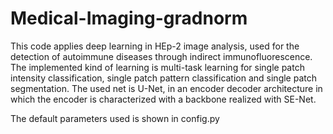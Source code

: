 # Medical-Imaging-gradnorm
This code applies deep learning in
HEp-2 image analysis, used for the detection of autoimmune
diseases through indirect immunofluorescence. The implemented
kind of learning is multi-task learning for single patch intensity
classification, single patch pattern classification and single patch
segmentation. The used net is U-Net, in an encoder decoder architecture
in which the encoder is characterized with a backbone
realized with SE-Net.

The default parameters used is shown in config.py
